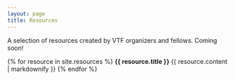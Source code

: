 ```yaml
---
layout: page
title: Resources
---
```

A selection of resources created by VTF organizers and fellows. Coming soon!

{% for resource in site.resources %}
**{{ resource.title }}**
{{ resource.content | markdownify }}
{% endfor %}

